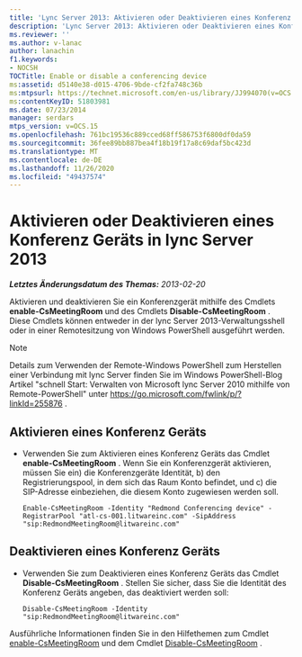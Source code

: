 ```yaml
---
title: 'Lync Server 2013: Aktivieren oder Deaktivieren eines Konferenz Geräts'
description: 'Lync Server 2013: Aktivieren oder Deaktivieren eines Konferenz Geräts'
ms.reviewer: ''
ms.author: v-lanac
author: lanachin
f1.keywords:
- NOCSH
TOCTitle: Enable or disable a conferencing device
ms:assetid: d5140e38-d015-4706-9bde-cf2fa748c36b
ms:mtpsurl: https://technet.microsoft.com/en-us/library/JJ994070(v=OCS.15)
ms:contentKeyID: 51803981
ms.date: 07/23/2014
manager: serdars
mtps_version: v=OCS.15
ms.openlocfilehash: 761bc19536c889cced68ff586753f6800df0da59
ms.sourcegitcommit: 36fee89bb887bea4f18b19f17a8c69daf5bc423d
ms.translationtype: MT
ms.contentlocale: de-DE
ms.lasthandoff: 11/26/2020
ms.locfileid: "49437574"
---
```

# <a name="enable-or-disable-a-conferencing-device-in-lync-server-2013"></a>Aktivieren oder Deaktivieren eines Konferenz Geräts in lync Server 2013

<div data-xmlns="http://www.w3.org/1999/xhtml">

<div class="topic" data-xmlns="http://www.w3.org/1999/xhtml" data-msxsl="urn:schemas-microsoft-com:xslt" data-cs="https://msdn.microsoft.com/">

<div data-asp="https://msdn2.microsoft.com/asp">



</div>

<div id="mainSection">

<div id="mainBody">

<span> </span>

_**Letztes Änderungsdatum des Themas:** 2013-02-20_

Aktivieren und deaktivieren Sie ein Konferenzgerät mithilfe des Cmdlets **enable-CsMeetingRoom** und des Cmdlets **Disable-CsMeetingRoom** . Diese Cmdlets können entweder in der lync Server 2013-Verwaltungsshell oder in einer Remotesitzung von Windows PowerShell ausgeführt werden.

<div>


> [!NOTE]  
> Details zum Verwenden der Remote-Windows PowerShell zum Herstellen einer Verbindung mit lync Server finden Sie im Windows PowerShell-Blog Artikel "schnell Start: Verwalten von Microsoft lync Server 2010 mithilfe von Remote-PowerShell" unter <A href="https://go.microsoft.com/fwlink/p/?linkid=255876">https://go.microsoft.com/fwlink/p/?linkId=255876</A> .



</div>

<div>


<div>

## <a name="enabling-a-conferencing-device"></a>Aktivieren eines Konferenz Geräts

  - Verwenden Sie zum Aktivieren eines Konferenz Geräts das Cmdlet **enable-CsMeetingRoom** . Wenn Sie ein Konferenzgerät aktivieren, müssen Sie ein) die Konferenzgeräte Identität, b) den Registrierungspool, in dem sich das Raum Konto befindet, und c) die SIP-Adresse einbeziehen, die diesem Konto zugewiesen werden soll.
    
        Enable-CsMeetingRoom -Identity "Redmond Conferencing device" -RegistrarPool "atl-cs-001.litwareinc.com" -SipAddress "sip:RedmondMeetingRoom@litwareinc.com"

</div>

<div>

## <a name="disabling-a-conferencing-device"></a>Deaktivieren eines Konferenz Geräts

  - Verwenden Sie zum Deaktivieren eines Konferenz Geräts das Cmdlet **Disable-CsMeetingRoom** . Stellen Sie sicher, dass Sie die Identität des Konferenz Geräts angeben, das deaktiviert werden soll:
    
        Disable-CsMeetingRoom -Identity "sip:RedmondMeetingRoom@litwareinc.com"

</div>

Ausführliche Informationen finden Sie in den Hilfethemen zum Cmdlet [enable-CsMeetingRoom](https://docs.microsoft.com/powershell/module/skype/Enable-CsMeetingRoom) und dem Cmdlet [Disable-CsMeetingRoom](https://docs.microsoft.com/powershell/module/skype/Disable-CsMeetingRoom) .

</div>

</div>

<span> </span>

</div>

</div>

</div>

